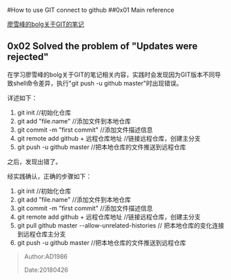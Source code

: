 #How to use GIT connect to github
##0x01 Main reference
  

[廖雪峰的bolg关于GIT的笔记](https://www.liaoxuefeng.com/wiki/0013739516305929606dd18361248578c67b8067c8c017b000)

## 0x02 Solved the problem of "Updates were rejected"
  
在学习廖雪峰的bolg关于GIT的笔记相关内容，实践时会发现因为GIT版本不同导致shell命令差异，执行"git push -u github master"时出现错误。
  
详述如下：
  
1. git init //初始化仓库
2. git add "file.name" //添加文件到本地仓库
3. git commit -m "first commit" //添加文件描述信息
4. git remote add github + 远程仓库地址 //链接远程仓库，创建主分支
5. git push -u github master //把本地仓库的文件推送到远程仓库
  
之后，发现出错了。
  
经实践确认，正确的步骤如下：
  
1. git init //初始化仓库
2. git add "file.name" //添加文件到本地仓库
3. git commit -m "first commit" //添加文件描述信息
4. git remote add github + 远程仓库地址 //链接远程仓库，创建主分支
5. git pull github master --allow-unrelated-histories  // 把本地仓库的变化连接到远程仓库主分支
6. git push -u github master //把本地仓库的文件推送到远程仓库
  
>Author:AD1986
>  
>Date:20180426

